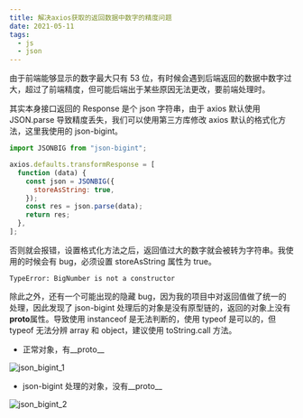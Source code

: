 ```yaml
---
title: 解决axios获取的返回数据中数字的精度问题
date: 2021-05-11
tags:
  - js
  - json
---
```


由于前端能够显示的数字最大只有 53 位，有时候会遇到后端返回的数据中数字过大，超过了前端精度，但可能后端出于某些原因无法更改，要前端处理时。

其实本身接口返回的 Response 是个 json 字符串，由于 axios 默认使用 JSON.parse 导致精度丢失，我们可以使用第三方库修改 axios 默认的格式化方法，这里我使用的 json-bigint。

```js
import JSONBIG from "json-bigint";

axios.defaults.transformResponse = [
  function (data) {
    const json = JSONBIG({
      storeAsString: true,
    });
    const res = json.parse(data);
    return res;
  },
];
```

否则就会报错，设置格式化方法之后，返回值过大的数字就会被转为字符串。我使用的时候会有 bug，必须设置 storeAsString 属性为 true。

```
TypeError: BigNumber is not a constructor
```

除此之外，还有一个可能出现的隐藏 bug，因为我的项目中对返回值做了统一的处理，因此发现了 json-bigint 处理后的对象是没有原型链的，返回的对象上没有**proto**属性。导致使用 instanceof 是无法判断的，使用 typeof 是可以的，但 typeof 无法分辨 array 和 object，建议使用 toString.call 方法。

- 正常对象，有\_\_proto\_\_

![json_bigint_1](/images/blog/json_bigint_1.png)

- json-bigint 处理的对象，没有\_\_proto\_\_

![json_bigint_2](/images/blog/json_bigint_2.png)
